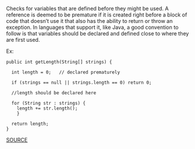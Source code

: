 Checks for variables that are defined before they might be used.
A reference is deemed to be premature if it is created right before a block of code that doesn’t use it that also has the ability to return or throw an exception.
In languages that support it, like Java, a good convention to follow is that variables should be declared and defined close to where they are first used.

Ex:

    public int getLength(String[] strings) {

      int length = 0;	// declared prematurely

      if (strings == null || strings.length == 0) return 0;

      //length should be declared here

      for (String str : strings) {
        length += str.length();
        }

      return length;
    }


[SOURCE](http://pmd.sourceforge.net/pmd-5.3.2/pmd-java/rules/java/optimizations.html#PrematureDeclaration)

